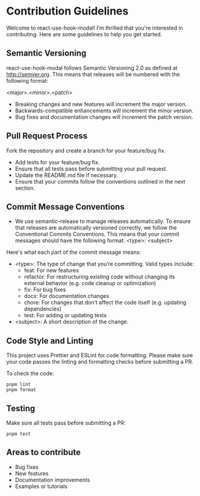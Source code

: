 # Contribution Guidelines

Welcome to react-use-hook-modal! I'm thrilled that you're interested in contributing. Here are some guidelines to help you get started.

## Semantic Versioning

react-use-hook-modal follows Semantic Versioning 2.0 as defined at http://semver.org. This means that releases will be numbered with the following format:

\<major>.\<minor>.\<patch>

- Breaking changes and new features will increment the major version.
- Backwards-compatible enhancements will increment the minor version.
- Bug fixes and documentation changes will increment the patch version.

## Pull Request Process

Fork the repository and create a branch for your feature/bug fix.

- Add tests for your feature/bug fix.
- Ensure that all tests pass before submitting your pull request.
- Update the README.md file if necessary.
- Ensure that your commits follow the conventions outlined in the next section.

## Commit Message Conventions

- We use semantic-release to manage releases automatically. To ensure that releases are automatically versioned correctly, we follow the Conventional Commits Conventions. This means that your commit messages should have the following format:
  \<type>: \<subject>

Here's what each part of the commit message means:

- \<type>: The type of change that you’re committing. Valid types include:
  - feat: For new features
  - refactor: For restructuring existing code without changing its external behavior (e.g. code cleanup or optimization)
  - fix: For bug fixes
  - docs: For documentation changes
  - chore: For changes that don’t affect the code itself (e.g. updating dependencies)
  - test: For adding or updating tests
- \<subject>: A short description of the change.

## Code Style and Linting

This project uses Prettier and ESLint for code formatting. Please make sure your code passes the linting and formatting checks before submitting a PR.

To check the code:

```shell
pnpm lint
pnpm format
```

## Testing

Make sure all tests pass before submitting a PR:

```shell
pnpm test
```

## Areas to contribute

- Bug fixes
- New features
- Documentation improvements
- Examples or tutorials
